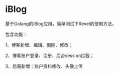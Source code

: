 # iBlog
基于Golang的iBlog应用，简单测试下Revel的使用方法。

包含功能：

1、博客新增、编辑、删除、修改；

2、博客账户登录、注册，后台session拦截；

3、后需新增：账户资料修改、头像上传
